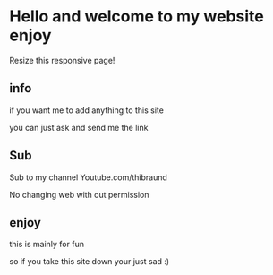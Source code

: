 <!DOCTYPE html>
<html>
<meta name="viewport" content="width=device-width, initial-scale=1">
<link rel="stylesheet" href="https://www.w3schools.com/w3css/4/w3.css">
<body>

<div class="w3-container w3-green">
  <h1>Hello and welcome to my website enjoy</h1> 
  <p>Resize this responsive page!</p> 
</div>

<div class="w3-row-padding">
  <div class="w3-third">
    <h2>info</h2>
    <p>if you want me to add anything to this site</p>
    <p>you can just ask and send me the link</p>
  </div>

  <div class="w3-third">
    <h2>Sub</h2>
    <p>Sub to my channel Youtube.com/thibraund</p> 
    <p>No changing web with out permission</p>
  </div>

  <div class="w3-third">
    <h2>enjoy</h2>
    <p>this is mainly for fun</p>
    <p>so if you take this site down your just sad :)</p>
  </div>
</div>

</body>
</html>
